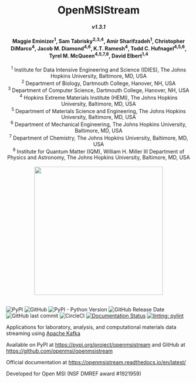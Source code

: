 # <div align="center"> OpenMSIStream </div>
#### <div align="center">***v1.3.1***</div>

#### <div align="center">Maggie Eminizer<sup>1</sup>, Sam Tabrisky<sup>2,3,4</sup>, Amir Sharifzadeh<sup>1</sup>, Christopher DiMarco<sup>4</sup>, Jacob M. Diamond<sup>4,6</sup>, K.T. Ramesh<sup>4</sup>, Todd C. Hufnagel<sup>4,5,6</sup>, Tyrel M. McQueen<sup>4,5,7,8</sup>, David Elbert<sup>1,4</sup></div>

 <div align="center"><sup>1</sup> Institute for Data Intensive Engineering and Science (IDIES), The Johns Hopkins University, Baltimore, MD, USA </div>
 <div align="center"><sup>2</sup> Department of Biology, Dartmouth College, Hanover, NH, USA </div>
 <div align="center"><sup>3</sup> Department of Computer Science, Dartmouth College, Hanover, NH, USA </div>
 <div align="center"><sup>4</sup> Hopkins Extreme Materials Institute (HEMI), The Johns Hopkins University, Baltimore, MD, USA </div>
 <div align="center"><sup>5</sup> Department of Materials Science and Engineering, The Johns Hopkins University, Baltimore, MD, USA </div>
 <div align="center"><sup>6</sup> Department of Mechanical Engineering, The Johns Hopkins University, Baltimore, MD, USA </div>
 <div align="center"><sup>7</sup> Department of Chemistry, The Johns Hopkins University, Baltimore, MD, USA </div>
 <div align="center"><sup>8</sup> Institute for Quantum Matter (IQM), William H. Miller III Department of Physics and Astronomy, The Johns Hopkins University, Baltimore, MD, USA </div>

 <br>
 <div align="center"><img src="docs/source/images/openmsistream_logo.png" width="350" /></div>
 <br>

![PyPI](https://img.shields.io/pypi/v/openmsistream) ![GitHub](https://img.shields.io/github/license/openmsi/openmsistream) ![PyPI - Python Version](https://img.shields.io/pypi/pyversions/openmsistream) ![GitHub Release Date](https://img.shields.io/github/release-date/openmsi/openmsistream) ![GitHub last commit](https://img.shields.io/github/last-commit/openmsi/openmsistream) ![CircleCI](https://img.shields.io/circleci/build/github/openmsi/openmsistream/main) [![Documentation Status](https://readthedocs.org/projects/openmsistream/badge/?version=latest)](https://openmsistream.readthedocs.io/en/latest/?badge=latest) [![linting: pylint](https://img.shields.io/badge/linting-pylint-yellowgreen)](https://github.com/PyCQA/pylint)

Applications for laboratory, analysis, and computational materials data streaming using [Apache Kafka](https://kafka.apache.org/)

Available on PyPI at https://pypi.org/project/openmsistream and GitHub at https://github.com/openmsi/openmsistream 

Official documentation at https://openmsistream.readthedocs.io/en/latest/

Developed for Open MSI (NSF DMREF award #1921959)
